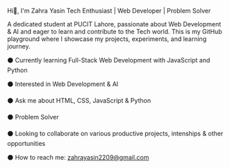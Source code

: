 Hi👋, I'm Zahra Yasin
Tech Enthusiast | Web Developer | Problem Solver

A dedicated student at PUCIT Lahore, passionate about Web Development & AI and eager to learn and contribute to the Tech world. This is my GitHub playground where I showcase my projects, experiments, and learning journey.

⚫ Currently learning Full-Stack Web Development with JavaScript and Python

⚫ Interested in Web Development & AI

⚫ Ask me about HTML, CSS, JavaScript & Python

⚫ Problem Solver

⚫ Looking to collaborate on various productive projects, intenships & other opportunities

⚫ How to reach me: zahrayasin2209@gmail.com
